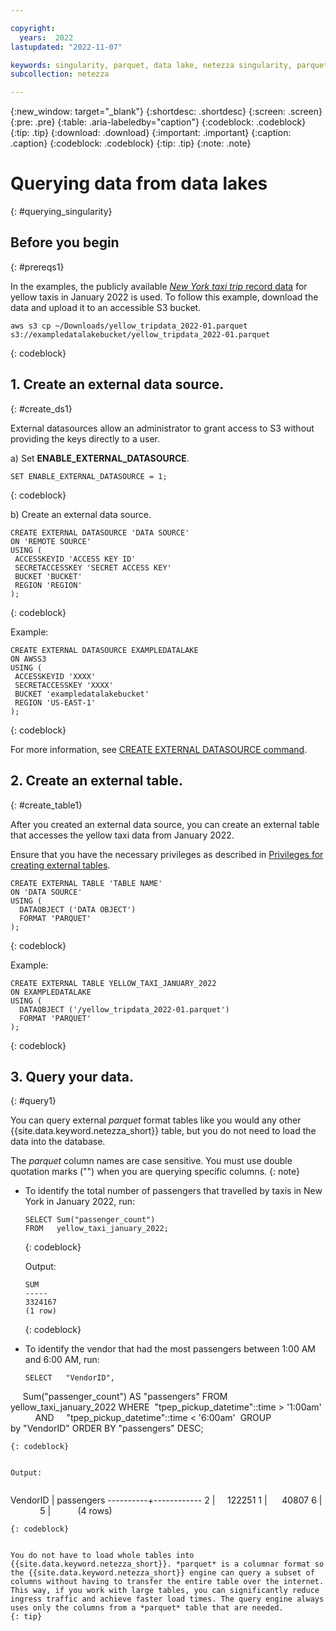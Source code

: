 ```yaml
---

copyright:
  years:  2022
lastupdated: "2022-11-07"

keywords: singularity, parquet, data lake, netezza singularity, parquet files, querying data
subcollection: netezza

---
```


{:new_window: target="_blank"}
{:shortdesc: .shortdesc}
{:screen: .screen}
{:pre: .pre}
{:table: .aria-labeledby="caption"}
{:codeblock: .codeblock}
{:tip: .tip}
{:download: .download}
{:important: .important}
{:caption: .caption}
{:codeblock: .codeblock}
{:tip: .tip}
{:note: .note}

# Querying data from data lakes
{: #querying_singularity}

## Before you begin
{: #prereqs1}

In the examples, the publicly available [*New York taxi trip* record data](https://www1.nyc.gov/site/tlc/about/tlc-trip-record-data.page) for yellow taxis in January 2022 is used. To follow this example, download the data and upload it to an accessible S3 bucket.

```
aws s3 cp ~/Downloads/yellow_tripdata_2022-01.parquet s3://exampledatalakebucket/yellow_tripdata_2022-01.parquet
```
{: codeblock}

## 1. Create an external data source.
{: #create_ds1}

External datasources allow an administrator to grant access to S3 without providing the keys directly to a user.

a) Set **ENABLE_EXTERNAL_DATASOURCE**.

   ```
   SET ENABLE_EXTERNAL_DATASOURCE = 1;
   ```
   {: codeblock}

b) Create an external data source.

   ```
   CREATE EXTERNAL DATASOURCE 'DATA SOURCE'
   ON 'REMOTE SOURCE'
   USING (
    ACCESSKEYID 'ACCESS KEY ID'
    SECRETACCESSKEY 'SECRET ACCESS KEY'
    BUCKET 'BUCKET'
    REGION 'REGION'
   );
   ```
   {: codeblock}

   Example:

   ```
   CREATE EXTERNAL DATASOURCE EXAMPLEDATALAKE 
   ON AWSS3 
   USING (
    ACCESSKEYID 'XXXX'
    SECRETACCESSKEY 'XXXX'
    BUCKET 'exampledatalakebucket'
    REGION 'US-EAST-1'
   );
   ```
   {: codeblock}

   For more information, see [CREATE EXTERNAL DATASOURCE command](https://www.ibm.com/docs/en/netezza?topic=tables-create-external-datasource-command).

## 2. Create an external table.
{: #create_table1}

After you created an external data source, you can create an external table that accesses the yellow taxi data from January 2022.

Ensure that you have the necessary privileges as described in [Privileges for creating external tables](https://www.ibm.com/docs/en/netezza?topic=et-create-external-table-command-2).

```
CREATE EXTERNAL TABLE 'TABLE NAME'
ON 'DATA SOURCE'
USING ( 
  DATAOBJECT ('DATA OBJECT')
  FORMAT 'PARQUET' 
);
```
{: codeblock}

Example:

```
CREATE EXTERNAL TABLE YELLOW_TAXI_JANUARY_2022
ON EXAMPLEDATALAKE 
USING ( 
  DATAOBJECT ('/yellow_tripdata_2022-01.parquet')
  FORMAT 'PARQUET' 
);
```
{: codeblock}

## 3. Query your data.
{: #query1}

You can query external *parquet* format tables like you would any other {{site.data.keyword.netezza_short}} table, but you do not need to load the data into the database.

The *parquet* column names are case sensitive. You must use double quotation marks ("") when you are querying specific columns.
{: note}

- To identify the total number of passengers that travelled by taxis in New York in January 2022, run:

   ```
   SELECT Sum("passenger_count") 
   FROM   yellow_taxi_january_2022;
   ```
   {: codeblock}

   Output:

   ```
   SUM
   -----
   3324167
   (1 row)
   ```
   {: codeblock}

- To identify the vendor that had the most passengers between 1:00 AM and 6:00 AM, run:

   ```
   SELECT   "VendorID",
        Sum("passenger_count") AS "passengers"
   FROM     yellow_taxi_january_2022
   WHERE   "tpep_pickup_datetime"::time > '1:00am'
            AND     "tpep_pickup_datetime"::time < '6:00am' 
   GROUP by "VendorID"
   ORDER BY "passengers" DESC;
   ```
   {: codeblock}


   Output:


   ```
   VendorID | passengers
   ----------+------------
   2         |     122251
   1         |      40807
   6         |           
   5         |          
   (4 rows)
   ```
   {: codeblock}


   You do not have to load whole tables into {{site.data.keyword.netezza_short}}. *parquet* is a columnar format so the {{site.data.keyword.netezza_short}} engine can query a subset of columns without having to transfer the entire table over the internet. This way, if you work with large tables, you can significantly reduce ingress traffic and achieve faster load times. The query engine always uses only the columns from a *parquet* table that are needed.
   {: tip}
